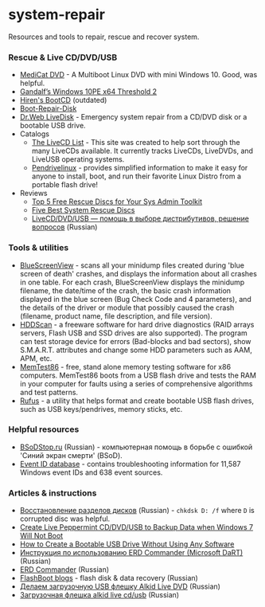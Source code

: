# system-repair
Resources and tools to repair, rescue and recover system.

### Rescue & Live CD/DVD/USB
* [MediCat DVD](https://gbatemp.net/threads/medicat-dvd-a-multiboot-linux-dvd.361577/) - A Multiboot Linux DVD with mini Windows 10. Good, was helpful.
* [Gandalf’s Windows 10PE x64 Threshold 2](http://windowsmatters.com/2016/05/13/gandalfs-windows-10pe-x64-threshold-2-build-10586-version-05-13-2016/)
* [Hiren's BootCD](http://www.hirensbootcd.org/) (outdated)
* [Boot-Repair-Disk](https://sourceforge.net/p/boot-repair-cd/home/Home/)
* [Dr.Web LiveDisk](https://www.freedrweb.com/livedisk/) - Emergency system repair from a CD/DVD disk or a bootable USB drive.
* Catalogs
  - [The LiveCD List](http://livecdlist.com/) - This site was created to help sort through the many LiveCDs available. It currently tracks LiveCDs, LiveDVDs, and LiveUSB operating systems.
  - [Pendrivelinux](http://www.pendrivelinux.com/) - provides simplified information to make it easy for anyone to install, boot, and run their favorite Linux Distro from a portable flash drive!
* Reviews
  - [Top 5 Free Rescue Discs for Your Sys Admin Toolkit](http://www.gfi.com/blog/top-5-free-rescue-discs-for-your-sys-admin-toolkit/)
  - [Five Best System Rescue Discs](http://lifehacker.com/5984707/five-best-system-rescue-discs)
  - [LiveCD/DVD/USB — помощь в выборе дистрибутивов, решение вопросов](http://4pda.ru/forum/index.php?showtopic=288857) (Russian)

### Tools & utilities
* [BlueScreenView](https://www.nirsoft.net/utils/blue_screen_view.html) - scans all your minidump files created during 'blue screen of death' crashes, and displays the information about all crashes in one table. For each crash, BlueScreenView displays the minidump filename, the date/time of the crash, the basic crash information displayed in the blue screen (Bug Check Code and 4 parameters), and the details of the driver or module that possibly caused the crash (filename, product name, file description, and file version).
* [HDDScan](https://hddscan.com/) - a freeware software for hard drive diagnostics (RAID arrays servers, Flash USB and SSD drives are also supported). The program can test storage device for errors (Bad-blocks and bad sectors), show S.M.A.R.T. attributes and change some HDD parameters such as AAM, APM, etc.
* [MemTest86](https://www.memtest86.com/) - free, stand alone memory testing software for x86 computers. MemTest86 boots from a USB flash drive and tests the RAM in your computer for faults using a series of comprehensive algorithms and test patterns.
* [Rufus](https://rufus.ie/) - a utility that helps format and create bootable USB flash drives, such as USB keys/pendrives, memory sticks, etc.

### Helpful resources
* [BSoDStop.ru](http://bsodstop.ru/) (Russian) - компьютерная помощь в борьбе с ошибкой 'Синий экран смерти' (BSoD).
* [Event ID database](http://www.eventid.net/) - contains troubleshooting information for 11,587 Windows event IDs and 638 event sources.

### Articles & instructions
* [Восстановление разделов дисков](http://skalolaskovy.ru/helpful-advices/39-usb-flash-and-hdd/78-restore-disk-partition) (Russian) - `chkdsk D: /f` where `D` is corrupted disc was helpful.
* [Create Live Peppermint CD/DVD/USB to Backup Data when Windows 7 Will Not Boot](http://www.sevenforums.com/tutorials/256518-peppermint-live-cd-dvd-usb-create-emergency-backup.html)
* [How to Create a Bootable USB Drive Without Using Any Software](http://www.instructables.com/id/How-to-Create-a-Bootable-USB-Drive-Without-Using-A/)
* [Инструкция по использованию ERD Commander (Microsoft DaRT)](http://ab57.ru/erdc.html) (Russian)
* [ERD Commander](http://www.windowsfaq.ru/content/view/659/46/) (Russian)
* [FlashBoot blogs](http://flashboot.ru/blogs/) - flash disk & data recovery (Russian)
* [Делаем загрузочную USB флешку Alkid Live DVD](http://talkdevice.ru/delaem-zagruzochnuyu-usb-fleshku-alkid-live-dvd.html) (Russian)
* [Загрузочная флешка alkid live cd/usb](http://itbc.kiev.ua/zagruzochnaya-fleshka-s-alkid-live-cd-usb/) (Russian)
